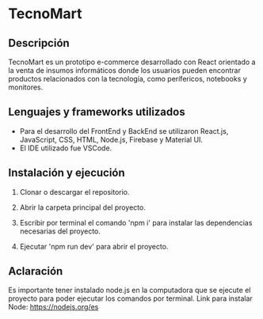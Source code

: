 # TecnoMart

## Descripción

TecnoMart es un prototipo e-commerce desarrollado con React orientado a la venta de insumos informáticos donde los usuarios pueden encontrar productos relacionados con la tecnología, como perífericos, notebooks y monitores.

## Lenguajes y frameworks utilizados

- Para el desarrollo del FrontEnd y BackEnd se utilizaron React.js, JavaScript, CSS, HTML, Node.js, Firebase y Material UI.
- El IDE utilizado fue VSCode.


## Instalación y ejecución

1. Clonar o descargar el repositorio.

2. Abrir la carpeta principal del proyecto.

3. Escribir por terminal el comando 'npm i' para instalar las dependencias necesarias del proyecto.

4. Ejecutar 'npm run dev' para abrir el proyecto.

## Aclaración

Es importante tener instalado node.js en la computadora que se ejecute el proyecto para poder ejecutar los comandos por terminal.
Link para instalar Node: https://nodejs.org/es
